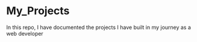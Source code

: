 # My_Projects
In this repo, I have documented the projects I have built in my journey as a web developer
